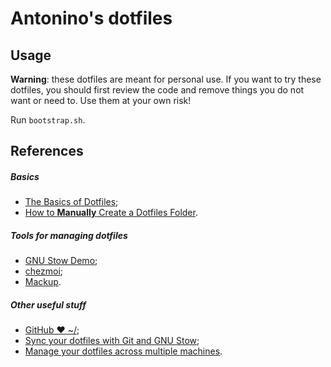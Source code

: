 # Antonino's dotfiles

## Usage
**Warning**: these dotfiles are meant for personal use. If you want to try these dotfiles, you should first review the code and remove things you do not want or need to. Use them at your own risk!

Run `bootstrap.sh`.

## References
##### Basics
- [The Basics of Dotfiles](https://www.youtube.com/watch?v=BE87kUCTBVU);
- [How to **Manually** Create a Dotfiles Folder](https://www.youtube.com/watch?v=gibqkbdVbeY).

##### Tools for managing dotfiles
- [GNU Stow Demo](https://www.youtube.com/watch?v=CxAT1u8G7is);
- [chezmoi](https://www.chezmoi.io/quick-start/);
- [Mackup](https://github.com/lra/mackup).

##### Other useful stuff
- [GitHub ❤ ~/](https://dotfiles.github.io/);
- [Sync your dotfiles with Git and GNU Stow](https://www.youtube.com/watch?v=CFzEuBGPPPg);
- [Manage your dotfiles across multiple machines](https://www.youtube.com/watch?v=90xMTKml9O0).
